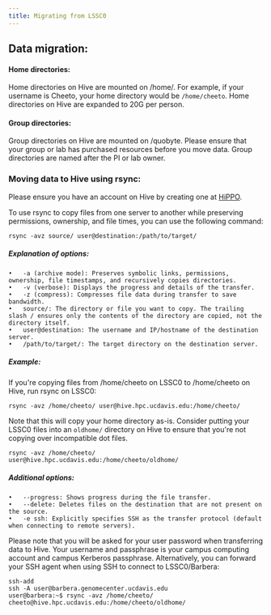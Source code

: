 ```yaml
---
title: Migrating from LSSC0
---
```

## Data migration:
#### Home directories:

Home directories on Hive are mounted on /home/<username>. For example, if your username is Cheeto, your home directory would be `/home/cheeto`. Home directories on Hive are expanded to 20G per person.

#### Group directories:
Group directories on Hive are mounted on /quobyte. Please ensure that your group or lab
has purchased resources before you move data. Group directories are named after the PI or lab owner. 

### Moving data to Hive using rsync:

Please ensure you have an account on Hive by creating one at [HiPPO](https://hippo.ucdavis.edu).

To use rsync to copy files from one server to another while preserving permissions, ownership, and file times, you can use the following command:

`rsync -avz source/ user@destination:/path/to/target/`

##### Explanation of options:
	•	-a (archive mode): Preserves symbolic links, permissions, ownership, file timestamps, and recursively copies directories.
	•	-v (verbose): Displays the progress and details of the transfer.
	•	-z (compress): Compresses file data during transfer to save bandwidth.
	•	source/: The directory or file you want to copy. The trailing slash / ensures only the contents of the directory are copied, not the directory itself.
	•	user@destination: The username and IP/hostname of the destination server.
	•	/path/to/target/: The target directory on the destination server.

##### Example:

If you're copying files from /home/cheeto on LSSC0 to /home/cheeto on Hive, run rsync on LSSC0:

`rsync -avz /home/cheeto/ user@hive.hpc.ucdavis.edu:/home/cheeto/`

Note that this will copy your home directory as-is. Consider putting your LSSC0 files into an `oldhome/` directory on Hive to ensure that you're not copying over incompatible dot files.

`rsync -avz /home/cheeto/ user@hive.hpc.ucdavis.edu:/home/cheeto/oldhome/`

##### Additional options:
	•	--progress: Shows progress during the file transfer.
	•	--delete: Deletes files on the destination that are not present on the source.
	•	-e ssh: Explicitly specifies SSH as the transfer protocol (default when connecting to remote servers).

Please note that you will be asked for your user password when transferring data to Hive. Your username and passphrase is your campus computing account and campus Kerberos passphrase. Alternatively, you can forward your SSH agent when using SSH to connect to LSSC0/Barbera:

```
ssh-add
ssh -A user@barbera.genomecenter.ucdavis.edu
user@barbera:~$ rsync -avz /home/cheeto/ cheeto@hive.hpc.ucdavis.edu:/home/cheeto/oldhome/
```
